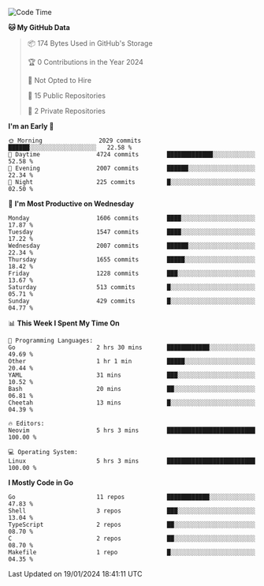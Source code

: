 <!--START_SECTION:waka-->
![Code Time](http://img.shields.io/badge/Code%20Time-331%20hrs%2023%20mins-blue)

**🐱 My GitHub Data** 

> 📦 174 Bytes Used in GitHub's Storage 
 > 
> 🏆 0 Contributions in the Year 2024
 > 
> 🚫 Not Opted to Hire
 > 
> 📜 15 Public Repositories 
 > 
> 🔑 2 Private Repositories 
 > 
**I'm an Early 🐤** 

```text
🌞 Morning                2029 commits        ██████░░░░░░░░░░░░░░░░░░░   22.58 % 
🌆 Daytime                4724 commits        █████████████░░░░░░░░░░░░   52.58 % 
🌃 Evening                2007 commits        ██████░░░░░░░░░░░░░░░░░░░   22.34 % 
🌙 Night                  225 commits         █░░░░░░░░░░░░░░░░░░░░░░░░   02.50 % 
```
📅 **I'm Most Productive on Wednesday** 

```text
Monday                   1606 commits        ████░░░░░░░░░░░░░░░░░░░░░   17.87 % 
Tuesday                  1547 commits        ████░░░░░░░░░░░░░░░░░░░░░   17.22 % 
Wednesday                2007 commits        ██████░░░░░░░░░░░░░░░░░░░   22.34 % 
Thursday                 1655 commits        █████░░░░░░░░░░░░░░░░░░░░   18.42 % 
Friday                   1228 commits        ███░░░░░░░░░░░░░░░░░░░░░░   13.67 % 
Saturday                 513 commits         █░░░░░░░░░░░░░░░░░░░░░░░░   05.71 % 
Sunday                   429 commits         █░░░░░░░░░░░░░░░░░░░░░░░░   04.77 % 
```


📊 **This Week I Spent My Time On** 

```text
💬 Programming Languages: 
Go                       2 hrs 30 mins       ████████████░░░░░░░░░░░░░   49.69 % 
Other                    1 hr 1 min          █████░░░░░░░░░░░░░░░░░░░░   20.44 % 
YAML                     31 mins             ███░░░░░░░░░░░░░░░░░░░░░░   10.52 % 
Bash                     20 mins             ██░░░░░░░░░░░░░░░░░░░░░░░   06.81 % 
Cheetah                  13 mins             █░░░░░░░░░░░░░░░░░░░░░░░░   04.39 % 

🔥 Editors: 
Neovim                   5 hrs 3 mins        █████████████████████████   100.00 % 

💻 Operating System: 
Linux                    5 hrs 3 mins        █████████████████████████   100.00 % 
```

**I Mostly Code in Go** 

```text
Go                       11 repos            ████████████░░░░░░░░░░░░░   47.83 % 
Shell                    3 repos             ███░░░░░░░░░░░░░░░░░░░░░░   13.04 % 
TypeScript               2 repos             ██░░░░░░░░░░░░░░░░░░░░░░░   08.70 % 
C                        2 repos             ██░░░░░░░░░░░░░░░░░░░░░░░   08.70 % 
Makefile                 1 repo              █░░░░░░░░░░░░░░░░░░░░░░░░   04.35 % 
```




 Last Updated on 19/01/2024 18:41:11 UTC
<!--END_SECTION:waka-->
